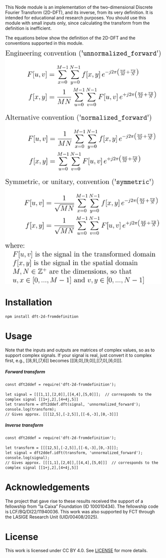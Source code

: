 This Node module is an implementation of the two-dimensional Discrete Fourier Transform (2D-DFT), and its inverse, from its very definition. It is intended for educational and research purposes. You should use this module with small inputs only, since calculating the transform from the definition is inefficient.

The equations below show the definition of the 2D-DFT and the conventions supported in this module.

<img src="./Transform_equations_2D_DFT.svg" alt="correctness" style="zoom:100%;" />



# Installation

`npm install dft-2d-fromdefinition`



# Usage

Note that the inputs and outputs are matrices of complex values, so as to support complex signals. If your signal is real, just convert it to complex first, e.g., [[8,9],[7,6]] becomes [[[8,0],[9,0]],[[7,0],[6,0]]].

##### Forward transform

```
const dft2ddef = require('dft-2d-fromdefinition');

let signal = [[[1,1],[2,0]],[[4,4],[5,0]]];  // corresponds to the complex signal [[1+j,2],[4+4j,5]]
let transform = dft2ddef.dft(signal, 'unnormalized_forward');
console.log(transform);
// Gives approx. [[[12,5],[-2,5]],[[-6,-3],[0,-3]]]
```

##### Inverse transform

```
const dft2ddef = require('dft-2d-fromdefinition');

let transform = [[[12,5],[-2,5]],[[-6,-3],[0,-3]]];
let signal = dft2ddef.idft(transform, 'unnormalized_forward');
console.log(signal);
// Gives approx. [[[1,1],[2,0]],[[4,4],[5,0]]]  // corresponds to the complex signal [[1+j,2],[4+4j,5]]
```



# Acknowledgements

The project that gave rise to these results received the support of a fellowship from ”la Caixa” Foundation (ID 100010434). The fellowship code is LCF/BQ/DI22/11940036. This work was also supported by FCT through the LASIGE Research Unit (UID/00408/2025).



# License

This work is licensed under CC BY 4.0. See [LICENSE](LICENSE) for more details.